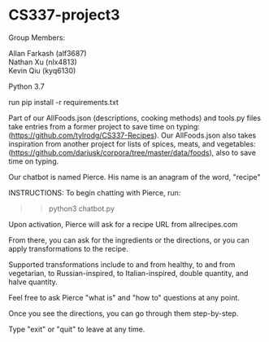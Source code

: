 # CS337-project3

Group Members:

Allan Farkash (alf3687)  
Nathan Xu (nlx4813)  
Kevin Qiu (kyq6130)  

Python 3.7

run pip install -r requirements.txt

Part of our AllFoods.json (descriptions, cooking methods) and tools.py files take entries from a former project to save time on typing: (https://github.com/tylrodg/CS337-Recipes). Our AllFoods.json also takes inspiration from another project for lists of spices, meats, and vegetables: (https://github.com/dariusk/corpora/tree/master/data/foods), also to save time on typing.

Our chatbot is named Pierce. His name is an anagram of the word, "recipe"

INSTRUCTIONS:
To begin chatting with Pierce, run:
>> python3 chatbot.py

Upon activation, Pierce will ask for a recipe URL from allrecipes.com

From there, you can ask for the ingredients or the directions, or you can apply transformations to the recipe.

Supported transformations include to and from healthy, to and from vegetarian, to Russian-inspired, to Italian-inspired, double quantity, and halve quantity.

Feel free to ask Pierce "what is" and "how to" questions at any point.

Once you see the directions, you can go through them step-by-step.

Type "exit" or "quit" to leave at any time.